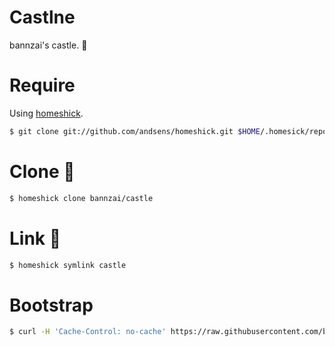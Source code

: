 # Castlne
bannzai's castle. :japanese_castle:

# Require
Using [homeshick](https://github.com/andsens/homeshick).
```bash
$ git clone git://github.com/andsens/homeshick.git $HOME/.homesick/repos/homeshick
```

# Clone :japanese_castle:
```bash
$ homeshick clone bannzai/castle
```

# Link :japanese_castle:
```bash
$ homeshick symlink castle
```

# Bootstrap
```bash
$ curl -H 'Cache-Control: no-cache' https://raw.githubusercontent.com/bannzai/castle/master/bootstrap.sh | bash
```
